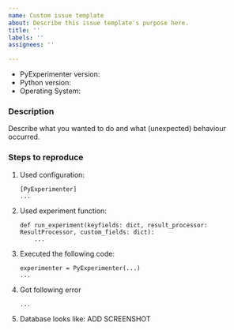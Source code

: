 ```yaml
---
name: Custom issue template
about: Describe this issue template's purpose here.
title: ''
labels: ''
assignees: ''

---
```


* PyExperimenter version:
* Python version:
* Operating System:

### Description

Describe what you wanted to do and what (unexpected) behaviour occurred. 

### Steps to reproduce

1. Used configuration:
    ```
    [PyExperimenter]
    ...
    ```

2. Used experiment function:
    ```
    def run_experiment(keyfields: dict, result_processor: ResultProcessor, custom_fields: dict):
        ...
    ```

3. Executed the following code: 
    ```
    experimenter = PyExperimenter(...)
    ... 
    ```

4. Got following error
    ```
    ...
    ```

5. Database looks like: ADD SCREENSHOT
